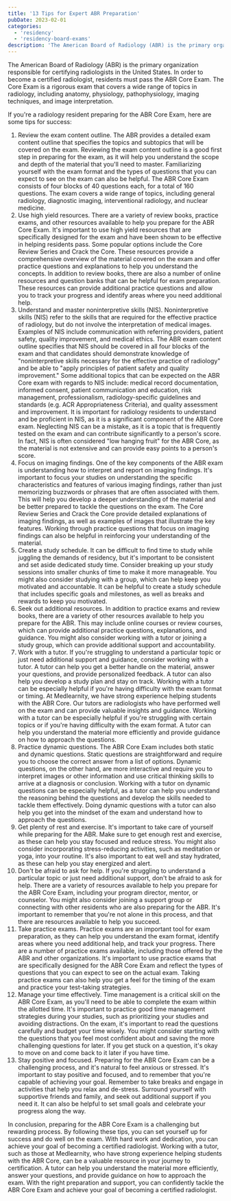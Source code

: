 ```yaml
---
title: '13 Tips for Expert ABR Preparation'
pubDate: 2023-02-01
categories:
  - 'residency'
  - 'residency-board-exams'
description: 'The American Board of Radiology (ABR) is the primary organization responsible for certifying radiologists in the United States. In order to become a certif'
---
```


The American Board of Radiology (ABR) is the primary organization responsible for certifying radiologists in the United States. In order to become a certified radiologist, residents must pass the ABR Core Exam. The Core Exam is a rigorous exam that covers a wide range of topics in radiology, including anatomy, physiology, pathophysiology, imaging techniques, and image interpretation.

If you're a radiology resident preparing for the ABR Core Exam, here are some tips for success:

1. Review the exam content outline. The ABR provides a detailed exam content outline that specifies the topics and subtopics that will be covered on the exam. Reviewing the exam content outline is a good first step in preparing for the exam, as it will help you understand the scope and depth of the material that you'll need to master. Familiarizing yourself with the exam format and the types of questions that you can expect to see on the exam can also be helpful. The ABR Core Exam consists of four blocks of 40 questions each, for a total of 160 questions. The exam covers a wide range of topics, including general radiology, diagnostic imaging, interventional radiology, and nuclear medicine.
2. Use high yield resources. There are a variety of review books, practice exams, and other resources available to help you prepare for the ABR Core Exam. It's important to use high yield resources that are specifically designed for the exam and have been shown to be effective in helping residents pass. Some popular options include the Core Review Series and Crack the Core. These resources provide a comprehensive overview of the material covered on the exam and offer practice questions and explanations to help you understand the concepts. In addition to review books, there are also a number of online resources and question banks that can be helpful for exam preparation. These resources can provide additional practice questions and allow you to track your progress and identify areas where you need additional help.
3. Understand and master noninterpretive skills (NIS). Noninterpretive skills (NIS) refer to the skills that are required for the effective practice of radiology, but do not involve the interpretation of medical images. Examples of NIS include communication with referring providers, patient safety, quality improvement, and medical ethics. The ABR exam content outline specifies that NIS should be covered in all four blocks of the exam and that candidates should demonstrate knowledge of "noninterpretive skills necessary for the effective practice of radiology" and be able to "apply principles of patient safety and quality improvement." Some additional topics that can be expected on the ABR Core exam with regards to NIS include: medical record documentation, informed consent, patient communication and education, risk management, professionalism, radiology-specific guidelines and standards (e.g. ACR Appropriateness Criteria), and quality assessment and improvement. It is important for radiology residents to understand and be proficient in NIS, as it is a significant component of the ABR Core exam. Neglecting NIS can be a mistake, as it is a topic that is frequently tested on the exam and can contribute significantly to a person's score. In fact, NIS is often considered "low hanging fruit" for the ABR Core, as the material is not extensive and can provide easy points to a person's score.
4. Focus on imaging findings. One of the key components of the ABR exam is understanding how to interpret and report on imaging findings. It's important to focus your studies on understanding the specific characteristics and features of various imaging findings, rather than just memorizing buzzwords or phrases that are often associated with them. This will help you develop a deeper understanding of the material and be better prepared to tackle the questions on the exam. The Core Review Series and Crack the Core provide detailed explanations of imaging findings, as well as examples of images that illustrate the key features. Working through practice questions that focus on imaging findings can also be helpful in reinforcing your understanding of the material.
5. Create a study schedule. It can be difficult to find time to study while juggling the demands of residency, but it's important to be consistent and set aside dedicated study time. Consider breaking up your study sessions into smaller chunks of time to make it more manageable. You might also consider studying with a group, which can help keep you motivated and accountable. It can be helpful to create a study schedule that includes specific goals and milestones, as well as breaks and rewards to keep you motivated.
6. Seek out additional resources. In addition to practice exams and review books, there are a variety of other resources available to help you prepare for the ABR. This may include online courses or review courses, which can provide additional practice questions, explanations, and guidance. You might also consider working with a tutor or joining a study group, which can provide additional support and accountability.
7. Work with a tutor. If you're struggling to understand a particular topic or just need additional support and guidance, consider working with a tutor. A tutor can help you get a better handle on the material, answer your questions, and provide personalized feedback. A tutor can also help you develop a study plan and stay on track. Working with a tutor can be especially helpful if you're having difficulty with the exam format or timing. At Medlearnity, we have strong experience helping students with the ABR Core. Our tutors are radiologists who have performed well on the exam and can provide valuable insights and guidance. Working with a tutor can be especially helpful if you're struggling with certain topics or if you're having difficulty with the exam format. A tutor can help you understand the material more efficiently and provide guidance on how to approach the questions.
8. Practice dynamic questions. The ABR Core Exam includes both static and dynamic questions. Static questions are straightforward and require you to choose the correct answer from a list of options. Dynamic questions, on the other hand, are more interactive and require you to interpret images or other information and use critical thinking skills to arrive at a diagnosis or conclusion. Working with a tutor on dynamic questions can be especially helpful, as a tutor can help you understand the reasoning behind the questions and develop the skills needed to tackle them effectively. Doing dynamic questions with a tutor can also help you get into the mindset of the exam and understand how to approach the questions.
9. Get plenty of rest and exercise. It's important to take care of yourself while preparing for the ABR. Make sure to get enough rest and exercise, as these can help you stay focused and reduce stress. You might also consider incorporating stress-reducing activities, such as meditation or yoga, into your routine. It's also important to eat well and stay hydrated, as these can help you stay energized and alert.
10. Don't be afraid to ask for help. If you're struggling to understand a particular topic or just need additional support, don't be afraid to ask for help. There are a variety of resources available to help you prepare for the ABR Core Exam, including your program director, mentor, or counselor. You might also consider joining a support group or connecting with other residents who are also preparing for the ABR. It's important to remember that you're not alone in this process, and that there are resources available to help you succeed.
11. Take practice exams. Practice exams are an important tool for exam preparation, as they can help you understand the exam format, identify areas where you need additional help, and track your progress. There are a number of practice exams available, including those offered by the ABR and other organizations. It's important to use practice exams that are specifically designed for the ABR Core Exam and reflect the types of questions that you can expect to see on the actual exam. Taking practice exams can also help you get a feel for the timing of the exam and practice your test-taking strategies.
12. Manage your time effectively. Time management is a critical skill on the ABR Core Exam, as you'll need to be able to complete the exam within the allotted time. It's important to practice good time management strategies during your studies, such as prioritizing your studies and avoiding distractions. On the exam, it's important to read the questions carefully and budget your time wisely. You might consider starting with the questions that you feel most confident about and saving the more challenging questions for later. If you get stuck on a question, it's okay to move on and come back to it later if you have time.
13. Stay positive and focused. Preparing for the ABR Core Exam can be a challenging process, and it's natural to feel anxious or stressed. It's important to stay positive and focused, and to remember that you're capable of achieving your goal. Remember to take breaks and engage in activities that help you relax and de-stress. Surround yourself with supportive friends and family, and seek out additional support if you need it. It can also be helpful to set small goals and celebrate your progress along the way.

In conclusion, preparing for the ABR Core Exam is a challenging but rewarding process. By following these tips, you can set yourself up for success and do well on the exam. With hard work and dedication, you can achieve your goal of becoming a certified radiologist. Working with a tutor, such as those at Medlearnity, who have strong experience helping students with the ABR Core, can be a valuable resource in your journey to certification. A tutor can help you understand the material more efficiently, answer your questions, and provide guidance on how to approach the exam. With the right preparation and support, you can confidently tackle the ABR Core Exam and achieve your goal of becoming a certified radiologist.
